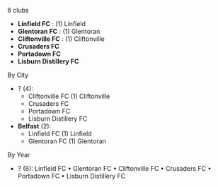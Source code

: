 6 clubs

- **Linfield FC** : (1) Linfield
- **Glentoran FC** : (1) Glentoran
- **Cliftonville FC** : (1) Cliftonville
- **Crusaders FC**
- **Portadown FC**
- **Lisburn Distillery FC**




By City

- ? (4): 
  - Cliftonville FC  (1) Cliftonville
  - Crusaders FC 
  - Portadown FC 
  - Lisburn Distillery FC 
- **Belfast** (2): 
  - Linfield FC  (1) Linfield
  - Glentoran FC  (1) Glentoran




By Year

- ? (6):   Linfield FC • Glentoran FC • Cliftonville FC • Crusaders FC • Portadown FC • Lisburn Distillery FC


